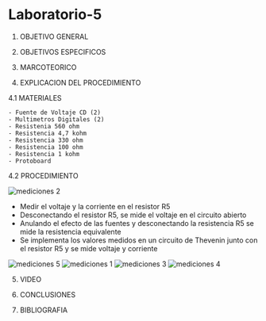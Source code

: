 # Laboratorio-5

1. OBJETIVO GENERAL


2. OBJETIVOS ESPECIFICOS



3. MARCOTEORICO



4. EXPLICACION DEL PROCEDIMIENTO


  4.1 MATERIALES
  
    - Fuente de Voltaje CD (2)
    - Multimetros Digitales (2)
    - Resistenia 560 ohm
    - Resistencia 4,7 kohm
    - Resistencia 330 ohm
    - Resistencia 100 ohm
    - Resistencia 1 kohm
    - Protoboard
    
    
  4.2 PROCEDIMIENTO
  
  ![mediciones 2](https://user-images.githubusercontent.com/84397282/126907504-f74a730c-c343-4611-a4d9-67f0b9fd532b.jpg)

- Medir el voltaje y la corriente en el resistor R5
- Desconectando el resistor R5, se mide el voltaje en el circuito abierto
- Anulando el efecto de las fuentes y desconectando la resistencia R5 se mide la resistencia equivalente
- Se implementa los valores medidos en un circuito de Thevenin junto con el resistor R5 y se mide voltaje y corriente 


![mediciones 5](https://user-images.githubusercontent.com/84397282/126907502-54e7f218-9fdb-4125-8f54-8c3a95322343.jpg)
![mediciones 1](https://user-images.githubusercontent.com/84397282/126907503-b3918f74-1c8c-43be-8310-a731b59e1922.jpg)
![mediciones 3](https://user-images.githubusercontent.com/84397282/126907499-94a7ea35-2435-4d0f-9b39-f744fccc7bb7.jpg)
![mediciones 4](https://user-images.githubusercontent.com/84397282/126907501-64c8b823-c5e9-4aa7-bfc9-b95c8cf368ec.jpg)

  
  
5. VIDEO



6. CONCLUSIONES



7. BIBLIOGRAFIA
